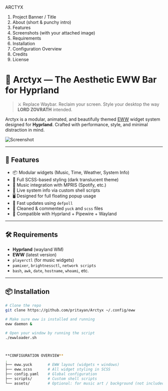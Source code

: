 ARCTYX


1. Project Banner / Title
2. About (short & punchy intro)
3. Features
4. Screenshots (with your attached image)
5. Requirements
6. Installation
7. Configuration Overview
8. Credits
9. License


# 🌌 Arctyx — The Aesthetic EWW Bar for Hyprland

> ⚔️ Replace Waybar. Reclaim your screen. Style your desktop the way **LORD ZOVRATH** intended.

Arctyx is a modular, animated, and beautifully themed [EWW](https://github.com/elkowar/eww) widget system designed for **Hyprland**. Crafted with performance, style, and minimal distraction in mind.

![Screenshot](./4eeed2fe-b577-4d57-964d-5b09358c245f.png)

---

## 🚀 Features

- 📦 Modular widgets (Music, Time, Weather, System Info)
- 🎨 Full SCSS-based styling (dark translucent theme)
- 🎵 Music integration with MPRIS (Spotify, etc.)
- 📶 Live system info via custom shell scripts
- 🖥️ Designed for full floating popup usage
- 🧠 Fast updates using `defpoll`
- 🧼 Cleaned & commented `yuck` and `scss` files
- 🧪 Compatible with Hyprland + Pipewire + Wayland

---

## 🛠 Requirements

- **Hyprland** (wayland WM)
- **EWW** (latest version)
- `playerctl` (for music widgets)
- `pamixer`, `brightnessctl`, `network scripts`
- `bash`, `awk`, `date`, `hostname`, `whoami`, etc.

---

## 📦 Installation

```bash
# Clone the repo
git clone https://github.com/pritayan/Arctyx ~/.config/eww

# Make sure eww is installed and running
eww daemon &

# Open your window by running the script 
./ewwloader.sh



**CONFIGURATION OVERVIEW**
.
├── eww.yuck       # EWW layout (widgets + windows)
├── eww.scss       # All widget styling in SCSS
├── config.yaml    # Global configuration
├── scripts/       # Custom shell scripts
└── assets/        # Optional: for music art / background (not included yet)




